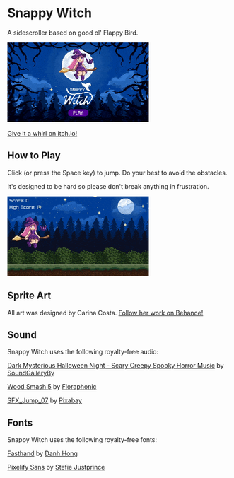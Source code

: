 # Snappy Witch
A sidescroller based on good ol' Flappy Bird.

![Snappy Witch Title Screen](screenshots/titlescreen.gif)

[Give it a whirl on itch.io!](https://tamanegicode.itch.io/snappy-witch)

## How to Play
Click (or press the Space key) to jump. Do your best to avoid the obstacles.

It's designed to be hard so please don't break anything in frustration.

![Snappy Witch Gameplay](screenshots/game.gif)

## Sprite Art
All art was designed by Carina Costa. [Follow her work on Behance!](https://www.behance.net/carinacosta10)

## Sound
Snappy Witch uses the following royalty-free audio:

[Dark Mysterious Halloween Night - Scary Creepy Spooky Horror Music](https://pixabay.com/music/fantasy-dreamy-childrens-dark-mysterious-halloween-night-scary-creepy-spooky-horror-music-116551/) by [SoundGalleryBy](https://pixabay.com/users/soundgalleryby-21339672/)

[Wood Smash 5](https://pixabay.com/sound-effects/wood-smash-5-170421/) by [Floraphonic](https://pixabay.com/users/floraphonic-38928062/)

[SFX_Jump_07](https://pixabay.com/sound-effects/sfx-jump-07-80241/) by [Pixabay](https://pixabay.com/users/pixabay-1/)

## Fonts
Snappy Witch uses the following royalty-free fonts:

[Fasthand](https://fonts.google.com/specimen/Fasthand) by [Danh Hong](https://fonts.google.com/?query=Danh+Hong)

[Pixelify Sans](https://fonts.google.com/specimen/Pixelify+Sans) by [Stefie Justprince](https://fonts.google.com/?query=Stefie+Justprince)
